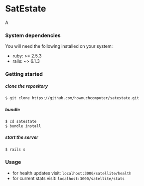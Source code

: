 # SatEstate

A 

### System dependencies
You will need the following installed on your system:

- ruby: >= 2.5.3
- rails: ~> 6.1.3

### Getting started

##### clone the repository
``` bash
$ git clone https://github.com/howmuchcomputer/satestate.git
```
##### bundle
``` bash
$ cd satestate
$ bundle install
```

##### start the server
``` bash
$ rails s
```

### Usage
- for health updates visit: `localhost:3000/satellite/health`
- for current stats visit: `localhost:3000/satellite/stats`


